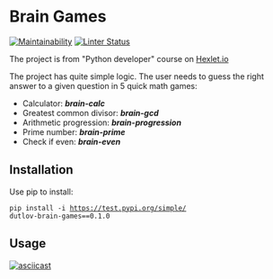 # Brain Games
[![Maintainability](https://api.codeclimate.com/v1/badges/98238cebc25c318600c9/maintainability)](https://codeclimate.com/github/dutlov/python-project-lvl1/maintainability)
[![Linter Status](https://github.com/dutlov/python-project-lvl1/workflows/linter-check/badge.svg)](https://github.com/dutlov/python-project-lvl1/actions)

The project is from "Python developer" course on [Hexlet.io](https://ru.hexlet.io/programs/python)

The project has quite simple logic. The user needs to guess the right answer to a given question in 5 quick math games:
- Calculator: ***brain-calc***
- Greatest common divisor: ***brain-gcd***
- Arithmetic progression: ***brain-progression***
- Prime number: ***brain-prime***
- Check if even: ***brain-even***

## Installation
Use pip to install:

<code>pip install -i https://test.pypi.org/simple/ dutlov-brain-games==0.1.0 </code>
## Usage
[![asciicast](https://asciinema.org/a/yy5c0AqRnVCokLWVplNvnZMVn.svg)](https://asciinema.org/a/yy5c0AqRnVCokLWVplNvnZMVn)

